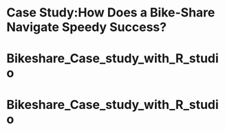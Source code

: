 # Case Study:How Does a Bike-Share Navigate Speedy Success?
# Bikeshare_Case_study_with_R_studio
# Bikeshare_Case_study_with_R_studio
